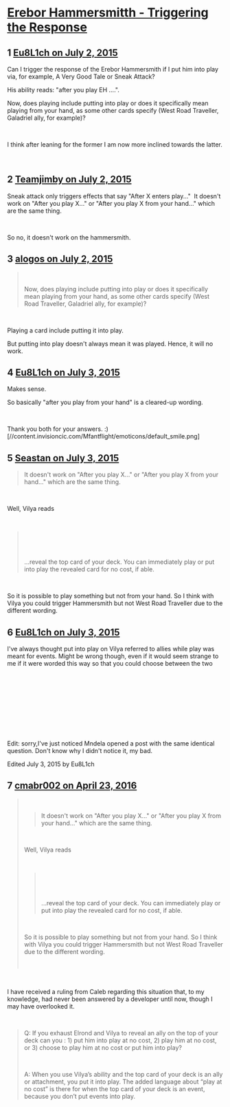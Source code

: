 # [Erebor Hammersmitth - Triggering the Response](https://community.fantasyflightgames.com/topic/181670-erebor-hammersmitth-triggering-the-response/)

## 1 [Eu8L1ch on July 2, 2015](https://community.fantasyflightgames.com/topic/181670-erebor-hammersmitth-triggering-the-response/?do=findComment&comment=1678921)

Can I trigger the response of the Erebor Hammersmith if I put him into play via, for example, A Very Good Tale or Sneak Attack?

His ability reads: "after you play EH ....".

Now, does playing include putting into play or does it specifically mean playing from your hand, as some other cards specify (West Road Traveller, Galadriel ally, for example)?

 

I think after leaning for the former I am now more inclined towards the latter.

 

## 2 [Teamjimby on July 2, 2015](https://community.fantasyflightgames.com/topic/181670-erebor-hammersmitth-triggering-the-response/?do=findComment&comment=1679014)

Sneak attack only triggers effects that say "After X enters play..."  It doesn't work on "After you play X..." or "After you play X from your hand..." which are the same thing.

 

So no, it doesn't work on the hammersmith.

## 3 [alogos on July 2, 2015](https://community.fantasyflightgames.com/topic/181670-erebor-hammersmitth-triggering-the-response/?do=findComment&comment=1679119)

>  
> 
> Now, does playing include putting into play or does it specifically mean playing from your hand, as some other cards specify (West Road Traveller, Galadriel ally, for example)?

 

Playing a card include putting it into play.

But putting into play doesn't always mean it was played. Hence, it will no work.

## 4 [Eu8L1ch on July 3, 2015](https://community.fantasyflightgames.com/topic/181670-erebor-hammersmitth-triggering-the-response/?do=findComment&comment=1679931)

Makes sense.

So basically "after you play from your hand" is a cleared-up wording.

 

Thank you both for your answers. :) [//content.invisioncic.com/Mfantflight/emoticons/default_smile.png]

## 5 [Seastan on July 3, 2015](https://community.fantasyflightgames.com/topic/181670-erebor-hammersmitth-triggering-the-response/?do=findComment&comment=1680189)

> It doesn't work on "After you play X..." or "After you play X from your hand..." which are the same thing.

 

Well, Vilya reads 

 

>  
> 
>  
> 
> ...reveal the top card of your deck. You can immediately play or put into play the revealed card for no cost, if able.

 

So it is possible to play something but not from your hand. So I think with Vilya you could trigger Hammersmith but not West Road Traveller due to the different wording.

## 6 [Eu8L1ch on July 3, 2015](https://community.fantasyflightgames.com/topic/181670-erebor-hammersmitth-triggering-the-response/?do=findComment&comment=1680215)

I've always thought put into play on Vilya referred to allies while play was meant for events. Might be wrong though, even if it would seem strange to me if it were worded this way so that you could choose between the two

 

 

 

 

 

Edit: sorry,I've just noticed Mndela opened a post with the same identical question. Don't know why I didn't notice it, my bad.

Edited July 3, 2015 by Eu8L1ch

## 7 [cmabr002 on April 23, 2016](https://community.fantasyflightgames.com/topic/181670-erebor-hammersmitth-triggering-the-response/?do=findComment&comment=2183346)

>  
> 
> > It doesn't work on "After you play X..." or "After you play X from your hand..." which are the same thing.
> 
>  
> 
> Well, Vilya reads 
> 
>  
> 
> >  
> > 
> >  
> > 
> > ...reveal the top card of your deck. You can immediately play or put into play the revealed card for no cost, if able.
> 
>  
> 
> So it is possible to play something but not from your hand. So I think with Vilya you could trigger Hammersmith but not West Road Traveller due to the different wording.
> 
>  

 

I have received a ruling from Caleb regarding this situation that, to my knowledge, had never been answered by a developer until now, though I may have overlooked it.

 

> Q: If you exhaust Elrond and Vilya to reveal an ally on the top of your deck can you : 1) put him into play at no cost, 2) play him at no cost, or 3) choose to play him at no cost or put him into play?
> 
>  
> 
> A: When you use Vilya’s ability and the top card of your deck is an ally or attachment, you put it into play. The added language about “play at no cost” is there for when the top card of your deck is an event, because you don’t put events into play.

